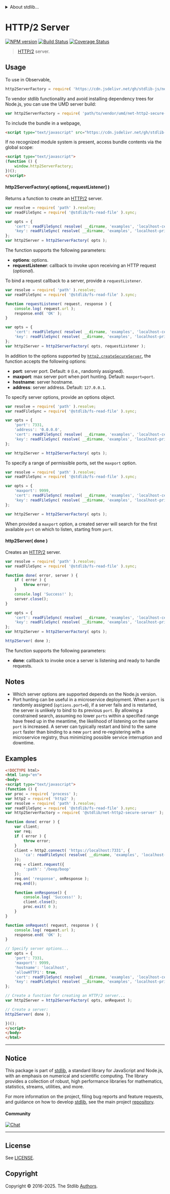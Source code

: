 <!--

@license Apache-2.0

Copyright (c) 2025 The Stdlib Authors.

Licensed under the Apache License, Version 2.0 (the "License");
you may not use this file except in compliance with the License.
You may obtain a copy of the License at

   http://www.apache.org/licenses/LICENSE-2.0

Unless required by applicable law or agreed to in writing, software
distributed under the License is distributed on an "AS IS" BASIS,
WITHOUT WARRANTIES OR CONDITIONS OF ANY KIND, either express or implied.
See the License for the specific language governing permissions and
limitations under the License.

-->


<details>
  <summary>
    About stdlib...
  </summary>
  <p>We believe in a future in which the web is a preferred environment for numerical computation. To help realize this future, we've built stdlib. stdlib is a standard library, with an emphasis on numerical and scientific computation, written in JavaScript (and C) for execution in browsers and in Node.js.</p>
  <p>The library is fully decomposable, being architected in such a way that you can swap out and mix and match APIs and functionality to cater to your exact preferences and use cases.</p>
  <p>When you use stdlib, you can be absolutely certain that you are using the most thorough, rigorous, well-written, studied, documented, tested, measured, and high-quality code out there.</p>
  <p>To join us in bringing numerical computing to the web, get started by checking us out on <a href="https://github.com/stdlib-js/stdlib">GitHub</a>, and please consider <a href="https://opencollective.com/stdlib">financially supporting stdlib</a>. We greatly appreciate your continued support!</p>
</details>

# HTTP/2 Server

[![NPM version][npm-image]][npm-url] [![Build Status][test-image]][test-url] [![Coverage Status][coverage-image]][coverage-url] <!-- [![dependencies][dependencies-image]][dependencies-url] -->

> [HTTP/2][nodejs-http2] server.



<section class="usage">

## Usage

To use in Observable,

```javascript
http2ServerFactory = require( 'https://cdn.jsdelivr.net/gh/stdlib-js/net-http2-secure-server@umd/browser.js' )
```

To vendor stdlib functionality and avoid installing dependency trees for Node.js, you can use the UMD server build:

```javascript
var http2ServerFactory = require( 'path/to/vendor/umd/net-http2-secure-server/index.js' )
```

To include the bundle in a webpage,

```html
<script type="text/javascript" src="https://cdn.jsdelivr.net/gh/stdlib-js/net-http2-secure-server@umd/browser.js"></script>
```

If no recognized module system is present, access bundle contents via the global scope:

```html
<script type="text/javascript">
(function () {
    window.http2ServerFactory;
})();
</script>
```

#### http2ServerFactory( options\[, requestListener] )

Returns a function to create an [HTTP/2][nodejs-http2] server.

```javascript
var resolve = require( 'path' ).resolve;
var readFileSync = require( '@stdlib/fs-read-file' ).sync;

var opts = {
    'cert': readFileSync( resolve( __dirname, 'examples', 'localhost-cert.pem' ) ),
    'key': readFileSync( resolve( __dirname, 'examples', 'localhost-privkey.pem' ) )
};
var http2Server = http2ServerFactory( opts );
```

The function supports the following parameters:

-   **options**: options.
-   **requestListener**: callback to invoke upon receiving an HTTP request (_optional_).

To bind a request callback to a server, provide a `requestListener`.

```javascript
var resolve = require( 'path' ).resolve;
var readFileSync = require( '@stdlib/fs-read-file' ).sync;

function requestListener( request, response ) {
    console.log( request.url );
    response.end( 'OK' );
}

var opts = {
    'cert': readFileSync( resolve( __dirname, 'examples', 'localhost-cert.pem' ) ),
    'key': readFileSync( resolve( __dirname, 'examples', 'localhost-privkey.pem' ) )
};
var http2Server = http2ServerFactory( opts, requestListener );
```

In addition to the options supported by [`http2.createSecureServer`][nodejs-http2-create-secure-server], the function accepts the following options:

-   **port**: server port. Default: `0` (i.e., randomly assigned).
-   **maxport**: max server port when port hunting. Default: `maxport=port`.
-   **hostname**: server hostname.
-   **address**: server address. Default: `127.0.0.1`.

To specify server options, provide an options object.

```javascript
var resolve = require( 'path' ).resolve;
var readFileSync = require( '@stdlib/fs-read-file' ).sync;

var opts = {
    'port': 7331,
    'address': '0.0.0.0',
    'cert': readFileSync( resolve( __dirname, 'examples', 'localhost-cert.pem' ) ),
    'key': readFileSync( resolve( __dirname, 'examples', 'localhost-privkey.pem' ) )
};

var http2Server = http2ServerFactory( opts );
```

To specify a range of permissible ports, set the `maxport` option.

```javascript
var resolve = require( 'path' ).resolve;
var readFileSync = require( '@stdlib/fs-read-file' ).sync;

var opts = {
    'maxport': 9999,
    'cert': readFileSync( resolve( __dirname, 'examples', 'localhost-cert.pem' ) ),
    'key': readFileSync( resolve( __dirname, 'examples', 'localhost-privkey.pem' ) )
};

var http2Server = http2ServerFactory( opts );
```

When provided a `maxport` option, a created server will search for the first available `port` on which to listen, starting from `port`.

#### http2Server( done )

Creates an [HTTP/2][nodejs-http2] server.

```javascript
var resolve = require( 'path' ).resolve;
var readFileSync = require( '@stdlib/fs-read-file' ).sync;

function done( error, server ) {
    if ( error ) {
        throw error;
    }
    console.log( 'Success!' );
    server.close();
}

var opts = {
    'cert': readFileSync( resolve( __dirname, 'examples', 'localhost-cert.pem' ) ),
    'key': readFileSync( resolve( __dirname, 'examples', 'localhost-privkey.pem' ) )
};
var http2Server = http2ServerFactory( opts );

http2Server( done );
```

The function supports the following parameters:

-   **done**: callback to invoke once a server is listening and ready to handle requests.

</section>

<!-- /.usage -->

<section class="notes">

## Notes

-   Which server options are supported depends on the Node.js version.
-   Port hunting can be useful in a microservice deployment. When a `port` is randomly assigned (`options.port=0`), if a server fails and is restarted, the server is unlikely to bind to its previous `port`. By allowing a constrained search, assuming no lower `ports` within a specified range have freed up in the meantime, the likelihood of listening on the same `port` is increased. A server can typically restart and bind to the same `port` faster than binding to a new `port` and re-registering with a microservice registry, thus minimizing possible service interruption and downtime.

</section>

<!-- /.notes -->

<section class="examples">

## Examples

<!-- eslint-disable node/no-process-exit, node/no-unsupported-features/node-builtins -->

<!-- eslint no-undef: "error" -->

```html
<!DOCTYPE html>
<html lang="en">
<body>
<script type="text/javascript">
(function () {
var proc = require( 'process' );
var http2 = require( 'http2' );
var resolve = require( 'path' ).resolve;
var readFileSync = require( '@stdlib/fs-read-file' ).sync;
var http2ServerFactory = require( '@stdlib/net-http2-secure-server' );

function done( error ) {
    var client;
    var req;
    if ( error ) {
        throw error;
    }
    client = http2.connect( 'https://localhost:7331', {
        'ca': readFileSync( resolve( __dirname, 'examples', 'localhost-cert.pem' ) )
    });
    req = client.request({
        ':path': '/beep/boop'
    });
    req.on( 'response', onResponse );
    req.end();

    function onResponse() {
        console.log( 'Success!' );
        client.close();
        proc.exit( 0 );
    }
}

function onRequest( request, response ) {
    console.log( request.url );
    response.end( 'OK' );
}

// Specify server options...
var opts = {
    'port': 7331,
    'maxport': 9999,
    'hostname': 'localhost',
    'allowHTTP1': true,
    'cert': readFileSync( resolve( __dirname, 'examples', 'localhost-cert.pem' ) ),
    'key': readFileSync( resolve( __dirname, 'examples', 'localhost-privkey.pem' ) )
};

// Create a function for creating an HTTP/2 server...
var http2Server = http2ServerFactory( opts, onRequest );

// Create a server:
http2Server( done );

})();
</script>
</body>
</html>
```

</section>

<!-- /.examples -->

<!-- Section for related `stdlib` packages. Do not manually edit this section, as it is automatically populated. -->

<section class="related">

</section>

<!-- /.related -->

<!-- Section for all links. Make sure to keep an empty line after the `section` element and another before the `/section` close. -->


<section class="main-repo" >

* * *

## Notice

This package is part of [stdlib][stdlib], a standard library for JavaScript and Node.js, with an emphasis on numerical and scientific computing. The library provides a collection of robust, high performance libraries for mathematics, statistics, streams, utilities, and more.

For more information on the project, filing bug reports and feature requests, and guidance on how to develop [stdlib][stdlib], see the main project [repository][stdlib].

#### Community

[![Chat][chat-image]][chat-url]

---

## License

See [LICENSE][stdlib-license].


## Copyright

Copyright &copy; 2016-2025. The Stdlib [Authors][stdlib-authors].

</section>

<!-- /.stdlib -->

<!-- Section for all links. Make sure to keep an empty line after the `section` element and another before the `/section` close. -->

<section class="links">

[npm-image]: http://img.shields.io/npm/v/@stdlib/net-http2-secure-server.svg
[npm-url]: https://npmjs.org/package/@stdlib/net-http2-secure-server

[test-image]: https://github.com/stdlib-js/net-http2-secure-server/actions/workflows/test.yml/badge.svg?branch=main
[test-url]: https://github.com/stdlib-js/net-http2-secure-server/actions/workflows/test.yml?query=branch:main

[coverage-image]: https://img.shields.io/codecov/c/github/stdlib-js/net-http2-secure-server/main.svg
[coverage-url]: https://codecov.io/github/stdlib-js/net-http2-secure-server?branch=main

<!--

[dependencies-image]: https://img.shields.io/david/stdlib-js/net-http2-secure-server.svg
[dependencies-url]: https://david-dm.org/stdlib-js/net-http2-secure-server/main

-->

[chat-image]: https://img.shields.io/gitter/room/stdlib-js/stdlib.svg
[chat-url]: https://app.gitter.im/#/room/#stdlib-js_stdlib:gitter.im

[stdlib]: https://github.com/stdlib-js/stdlib

[stdlib-authors]: https://github.com/stdlib-js/stdlib/graphs/contributors

[umd]: https://github.com/umdjs/umd
[es-module]: https://developer.mozilla.org/en-US/docs/Web/JavaScript/Guide/Modules

[deno-url]: https://github.com/stdlib-js/net-http2-secure-server/tree/deno
[deno-readme]: https://github.com/stdlib-js/net-http2-secure-server/blob/deno/README.md
[umd-url]: https://github.com/stdlib-js/net-http2-secure-server/tree/umd
[umd-readme]: https://github.com/stdlib-js/net-http2-secure-server/blob/umd/README.md
[esm-url]: https://github.com/stdlib-js/net-http2-secure-server/tree/esm
[esm-readme]: https://github.com/stdlib-js/net-http2-secure-server/blob/esm/README.md
[branches-url]: https://github.com/stdlib-js/net-http2-secure-server/blob/main/branches.md

[stdlib-license]: https://raw.githubusercontent.com/stdlib-js/net-http2-secure-server/main/LICENSE

[nodejs-http2]: https://nodejs.org/api/http2.html

[nodejs-http2-create-secure-server]: https://nodejs.org/api/http2.html#http2createsecureserveroptions-onrequesthandler

</section>

<!-- /.links -->
